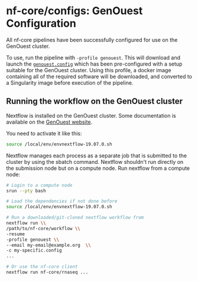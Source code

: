 # nf-core/configs: GenOuest Configuration

All nf-core pipelines have been successfully configured for use on the GenOuest cluster.

To use, run the pipeline with `-profile genouest`. This will download and launch the [`genouest.config`](../conf/genouest.config) which has been pre-configured with a setup suitable for the GenOuest cluster. Using this profile, a docker image containing all of the required software will be downloaded, and converted to a Singularity image before execution of the pipeline.

## Running the workflow on the GenOuest cluster

Nextflow is installed on the GenOuest cluster. Some documentation is available on the [GenOuest website](https://www.genouest.org/howto/#nextflow).

You need to activate it like this:

```bash
source /local/env/envnextflow-19.07.0.sh
```

Nextflow manages each process as a separate job that is submitted to the cluster by using the sbatch command.
Nextflow shouldn't run directly on the submission node but on a compute node. Run nextflow from a compute node:

```bash
# Login to a compute node
srun --pty bash

# Load the dependencies if not done before
source /local/env/envnextflow-19.07.0.sh

# Run a downloaded/git-cloned nextflow workflow from
nextflow run \\
/path/to/nf-core/workflow \\
-resume
-profile genouest \\
--email my-email@example.org  \\
-c my-specific.config
...

# Or use the nf-core client
nextflow run nf-core/rnaseq ...
```
